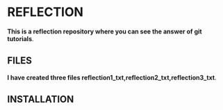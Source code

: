 # **REFLECTION**
**This is a reflection repository where you can see the answer of git tutorials**.

## FILES 
**I have created three files reflection1_txt,reflection2_txt,reflection3_txt**.

## INSTALLATION
